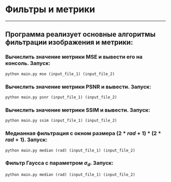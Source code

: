 # Фильтры и метрики
___
## Программа реализует основные алгоритмы фильтрации изображения и метрики:
### Вычислить значение метрики MSE и вывести его на консоль. Запуск:
    python main.py mse (input_file_1) (input_file_2)
### Вычислить значение метрики PSNR и вывести. Запуск:
    python main.py psnr (input_file_1) (input_file_2)
### Вычислить значение метрики SSIM и вывести. Запуск:
    python main.py ssim (input_file_1) (input_file_2)
### Медианная фильтрация с окном размера $(2*rad+1)*(2*rad+1)$. Запуск:
    python main.py median (rad) (input_file_1) (input_file_2)
### Фильтр Гаусса с параметром $\sigma_d$. Запуск:
    python main.py median (rad) (input_file_1) (input_file_2)

